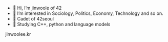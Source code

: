 - 👋 Hi, I’m jinwoole of 42
- 👀 I’m interested in Sociology, Politics, Economy, Technology and so on.
- 🌱 Cadet of 42seoul
- 💞️ Studying C++, python and language models

jinwoolee.kr
